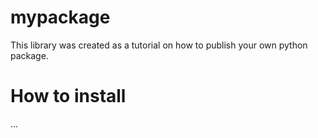 # mypackage

This library was created as a tutorial on how to publish your own python package.

# How to install
... 